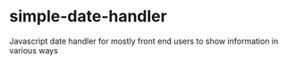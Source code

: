 # simple-date-handler
Javascript date handler for mostly front end users to show information in various ways
